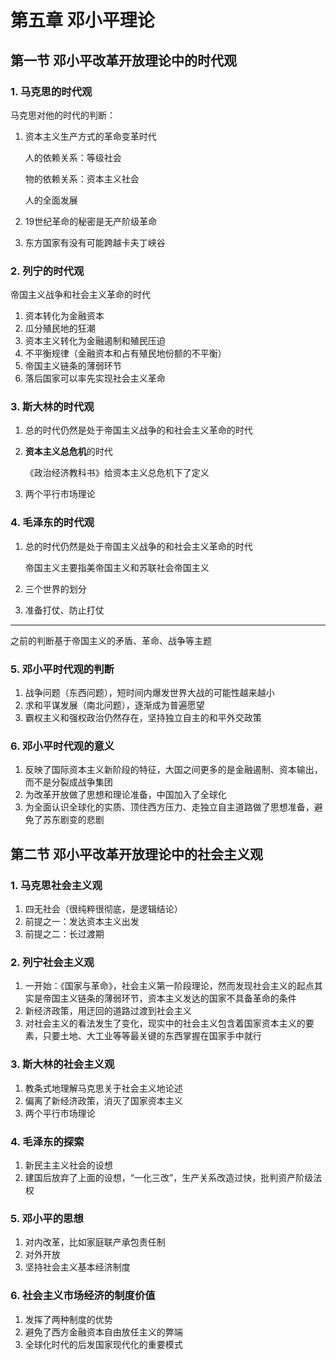 # 第五章 邓小平理论

## 第一节 邓小平改革开放理论中的时代观

### 1. 马克思的时代观

马克思对他的时代的判断：

1. 资本主义生产方式的革命变革时代

   人的依赖关系：等级社会

   物的依赖关系：资本主义社会

   人的全面发展

2. 19世纪革命的秘密是无产阶级革命

3. 东方国家有没有可能跨越卡夫丁峡谷

### 2. 列宁的时代观

帝国主义战争和社会主义革命的时代

1. 资本转化为金融资本
2. 瓜分殖民地的狂潮
3. 资本主义转化为金融遏制和殖民压迫
4. 不平衡规律（金融资本和占有殖民地份额的不平衡）
5. 帝国主义链条的薄弱环节
6. 落后国家可以率先实现社会主义革命

### 3. 斯大林的时代观

1. 总的时代仍然是处于帝国主义战争的和社会主义革命的时代

2. **资本主义总危机**的时代

   《政治经济教科书》给资本主义总危机下了定义

3. 两个平行市场理论

### 4. 毛泽东的时代观

1. 总的时代仍然是处于帝国主义战争的和社会主义革命的时代

   帝国主义主要指美帝国主义和苏联社会帝国主义

2. 三个世界的划分

3. 准备打仗、防止打仗

-----

之前的判断基于帝国主义的矛盾、革命、战争等主题

### 5. 邓小平时代观的判断

1. 战争问题（东西问题），短时间内爆发世界大战的可能性越来越小
2. 求和平谋发展（南北问题），逐渐成为普遍愿望
3. 霸权主义和强权政治仍然存在，坚持独立自主的和平外交政策

### 6. 邓小平时代观的意义

1. 反映了国际资本主义新阶段的特征，大国之间更多的是金融遏制、资本输出，而不是分裂成战争集团
2. 为改革开放做了思想和理论准备，中国加入了全球化
3. 为全面认识全球化的实质、顶住西方压力、走独立自主道路做了思想准备，避免了苏东剧变的悲剧

## 第二节 邓小平改革开放理论中的社会主义观

### 1. 马克思社会主义观

1. 四无社会（很纯粹很彻底，是逻辑结论）
2. 前提之一：发达资本主义出发
3. 前提之二：长过渡期

### 2. 列宁社会主义观

1. 一开始：《国家与革命》，社会主义第一阶段理论，然而发现社会主义的起点其实是帝国主义链条的薄弱环节，资本主义发达的国家不具备革命的条件
2. 新经济政策，用迂回的道路过渡到社会主义
3. 对社会主义的看法发生了变化，现实中的社会主义包含着国家资本主义的要素，只要土地、大工业等等最关键的东西掌握在国家手中就行

### 3. 斯大林的社会主义观

1. 教条式地理解马克思关于社会主义地论述
2. 偏离了新经济政策，消灭了国家资本主义
3. 两个平行市场理论

### 4. 毛泽东的探索

1. 新民主主义社会的设想
2. 建国后放弃了上面的设想，“一化三改”，生产关系改造过快，批判资产阶级法权

### 5. 邓小平的思想

1. 对内改革，比如家庭联产承包责任制
2. 对外开放
3. 坚持社会主义基本经济制度

### 6. 社会主义市场经济的制度价值

1. 发挥了两种制度的优势
2. 避免了西方金融资本自由放任主义的弊端
3. 全球化时代的后发国家现代化的重要模式